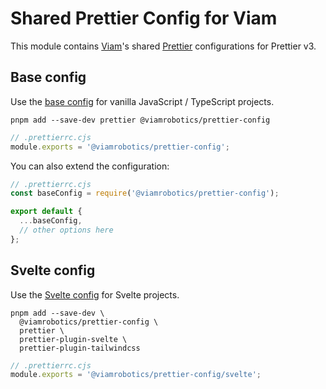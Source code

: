 # Shared Prettier Config for Viam

This module contains [Viam][]'s shared [Prettier][] configurations for Prettier v3.

[viam]: https://www.viam.com/
[prettier]: https://prettier.io/

## Base config

Use the [base config](./base.js) for vanilla JavaScript / TypeScript projects.

```shell
pnpm add --save-dev prettier @viamrobotics/prettier-config
```

```js
// .prettierrc.cjs
module.exports = '@viamrobotics/prettier-config';
```

You can also extend the configuration:

```js
// .prettierrc.cjs
const baseConfig = require('@viamrobotics/prettier-config');

export default {
  ...baseConfig,
  // other options here
};
```

## Svelte config

Use the [Svelte config](./svelte.js) for Svelte projects.

```shell
pnpm add --save-dev \
  @viamrobotics/prettier-config \
  prettier \
  prettier-plugin-svelte \
  prettier-plugin-tailwindcss
```

```js
// .prettierrc.cjs
module.exports = '@viamrobotics/prettier-config/svelte';
```
